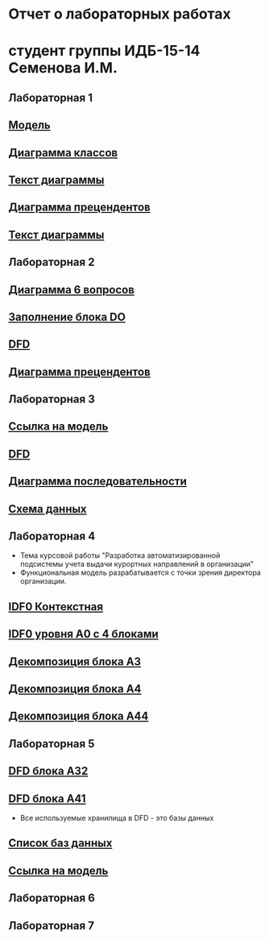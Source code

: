# Отчет о лабораторных работах
# студент группы ИДБ-15-14 Семенова И.М.

## Лабораторная 1
## [Модель](https://github.com/IrinaSemenova/semen.github.io/blob/master/model.png)
## [Диаграмма классов](https://github.com/IrinaSemenova/semen.github.io/blob/master/Диаграмма%20классов.PNG)
## [Текст диаграммы](https://github.com/IrinaSemenova/semen.github.io/blob/master/текст1.PNG)
## [Диаграмма прецендентов](https://github.com/IrinaSemenova/semen.github.io/blob/master/Диаграмма%20прецендентов.PNG)
## [Текст диаграммы](https://github.com/IrinaSemenova/semen.github.io/blob/master/текст%202.PNG)

## Лабораторная 2
## [Диаграмма 6 вопросов](https://github.com/IrinaSemenova/semen.github.io/blob/master/2.PNG)
## [Заполнение блока DO](https://github.com/IrinaSemenova/semen.github.io/blob/master/Декомп%201.PNG)
## [DFD ](https://github.com/IrinaSemenova/semen.github.io/blob/master/DFD.PNG)
## [Диаграмма прецендентов](https://github.com/IrinaSemenova/semen.github.io/blob/master/преценденты.PNG)
## Лабораторная 3
## [Ссылка на модель](https://github.com/IrinaSemenova/semen.github.io/blob/master/pdc-tilda.rsf)
## [DFD](https://github.com/IrinaSemenova/semen.github.io/blob/master/Проект%203.PNG)
## [Диаграмма последовательности](https://github.com/IrinaSemenova/semen.github.io/blob/master/Диаграмма%20последовательности.PNG)
## [Схема данных](https://github.com/IrinaSemenova/semen.github.io/blob/master/схема%20данных.PNG)
## Лабораторная 4
* Тема курсовой работы "Разработка автоматизированной подсистемы учета выдачи курортных направлений в организации"
* Функциональная модель разрабатывается с точки зрения директора организации.
## [IDF0 Контекстная](https://github.com/IrinaSemenova/semen.github.io/blob/master/idf0.PNG)
## [IDF0 уровня А0 с 4 блоками](https://github.com/IrinaSemenova/semen.github.io/blob/master/idf0%202%20уровень.PNG)
## [Декомпозиция блока A3](https://github.com/IrinaSemenova/semen.github.io/blob/master/idf0%202%20ур%20-%203.PNG)
## [Декомпозиция блока А4](https://github.com/IrinaSemenova/semen.github.io/blob/master/idf0%202%20ур%20-%204.PNG)
## [Декомпозиция блока А44](https://github.com/IrinaSemenova/semen.github.io/blob/master/idf0%202%20ур%20-%204-4.PNG)
## Лабораторная 5
## [DFD блока А32](https://github.com/IrinaSemenova/semen.github.io/blob/master/dfd%20блока%20a32.PNG)
## [DFD блока А41](https://github.com/IrinaSemenova/semen.github.io/blob/master/dfd%20блока%20a41.PNG)
* Все используемые хранилища в DFD - это базы данных
## [Список баз данных](https://github.com/IrinaSemenova/semen.github.io/blob/master/классификаторы.PNG)
## [Ссылка на модель](https://github.com/IrinaSemenova/semen.github.io/blob/master/idf0.rsf)
## Лабораторная 6

## Лабораторная 7

